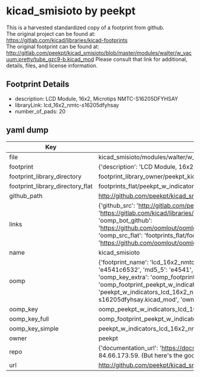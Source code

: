 # kicad_smisioto by peekpt  
This is a harvested standardized copy of a footprint from github.  
The original project can be found at:  
https://gitlab.com/kicad/libraries/kicad-footprints  
The original footprint can be found at:
http://gitlab.com/peekpt/kicad_smisioto/blob/master/modules/walter/w_vacuum.pretty/tube_gzc9-b.kicad_mod
Please consult that link for additional, details, files, and license information.  
## Footprint Details
* description: LCD Module, 16x2, Microtips NMTC-S16205DFYHSAY  
* libraryLink: lcd_16x2_nmtc-s16205dfyhsay  
* number_of_pads: 20  
## yaml dump  
| Key | Value |  
| --- | --- |  
| file | kicad_smisioto/modules/walter/w_indicators.pretty/lcd_16x2_nmtc-s16205dfyhsay.kicad_mod |  
| footprint | {'description': 'LCD Module, 16x2, Microtips NMTC-S16205DFYHSAY', 'libraryLink': 'lcd_16x2_nmtc-s16205dfyhsay', 'number_of_pads': 20} |  
| footprint_library_directory | footprint_library_owner/peekpt_kicad_smisioto |  
| footprint_library_directory_flat | footprints_flat/peekpt_w_indicators_lcd_16x2_nmtc_s16205dfyhsay/working |  
| github_path | http://github.com/peekpt/kicad_smisioto/blob/master/modules/walter/w_indicators.pretty/lcd_16x2_nmtc-s16205dfyhsay.kicad_mod |  
| links | {'github_src': 'http://gitlab.com/peekpt/kicad_smisioto/blob/master/modules/walter/w_vacuum.pretty/tube_gzc9-b.kicad_mod', 'github_src_repo': 'https://gitlab.com/kicad/libraries/kicad-footprints', 'oomp_bot': 'footprints/peekpt_w_indicators_lcd_16x2_nmtc_s16205dfyhsay/working', 'oomp_bot_github': 'https://github.com/oomlout/oomlout_oomp_footprint_bot/tree/main/footprints/peekpt_w_indicators_lcd_16x2_nmtc_s16205dfyhsay/working', 'oomp_src_flat': 'footprints_flat/footprints_flat/peekpt_w_indicators_lcd_16x2_nmtc_s16205dfyhsay/working', 'oomp_src_flat_github': 'https://github.com/oomlout/oomlout_oomp_footprint_src/tree/main/footprints_flat/peekpt_w_indicators_lcd_16x2_nmtc_s16205dfyhsay/working'} |  
| name | kicad_smisioto |  
| oomp | {'footprint_name': 'lcd_16x2_nmtc_s16205dfyhsay', 'library_name': 'w_indicators', 'md5': 'e4541c6532d6b6f684463a11b434b43d', 'md5_10': 'e4541c6532', 'md5_5': 'e4541', 'md5_6': 'e4541c', 'oomp_key': 'oomp_peekpt_w_indicators_lcd_16x2_nmtc_s16205dfyhsay', 'oomp_key_extra': 'oomp_footprint_peekpt_w_indicators_lcd_16x2_nmtc_s16205dfyhsay', 'oomp_key_full': 'oomp_footprint_peekpt_w_indicators_lcd_16x2_nmtc_s16205dfyhsay_e4541c', 'oomp_key_simple': 'peekpt_w_indicators_lcd_16x2_nmtc_s16205dfyhsay', 'original_filename': 'kicad_smisioto/modules/walter/w_indicators.pretty/lcd_16x2_nmtc-s16205dfyhsay.kicad_mod', 'owner_name': 'peekpt'} |  
| oomp_key | oomp_peekpt_w_indicators_lcd_16x2_nmtc_s16205dfyhsay |  
| oomp_key_full | oomp_footprint_peekpt_w_indicators_lcd_16x2_nmtc_s16205dfyhsay |  
| oomp_key_simple | peekpt_w_indicators_lcd_16x2_nmtc_s16205dfyhsay |  
| owner | peekpt |  
| repo | {'documentation_url': 'https://docs.github.com/rest/overview/resources-in-the-rest-api#rate-limiting', 'message': "API rate limit exceeded for 84.66.173.59. (But here's the good news: Authenticated requests get a higher rate limit. Check out the documentation for more details.)"} |  
| url | http://github.com/peekpt/kicad_smisioto |  

